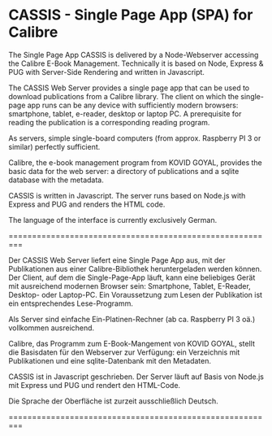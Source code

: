 # CASSIS - Single Page App (SPA) for Calibre
 The Single Page App CASSIS is delivered by a Node-Webserver accessing the Calibre E-Book Management. Technically it is based on Node, Express & PUG with Server-Side Rendering and written in Javascript.

The CASSIS Web Server provides a single page app that can be used to download publications from a Calibre library. The client on which the single-page app runs can be any device with sufficiently modern browsers: smartphone, tablet, e-reader, desktop or laptop PC. A prerequisite for reading the publication is a corresponding reading program.

As servers, simple single-board computers (from approx. Raspberry PI 3 or similar) perfectly sufficient.

Calibre, the e-book management program from KOVID GOYAL, provides the basic data for the web server: a directory of publications and a sqlite database with the metadata.

CASSIS is written in Javascript. The server runs based on Node.js with Express and PUG and renders the HTML code.

The language of the interface is currently exclusively German.

=========================================================

Der CASSIS Web Server liefert eine  Single Page App aus, mit der Publikationen aus einer Calibre-Bibliothek heruntergeladen werden können. Der Client, auf dem die Single-Page-App  läuft, kann eine beliebiges Gerät mit ausreichend modernen Browser sein: Smartphone, Tablet, E-Reader, Desktop- oder Laptop-PC. Ein Voraussetzung zum Lesen der Publikation ist ein entsprechendes Lese-Programm.

Als Server sind einfache Ein-Platinen-Rechner (ab ca. Raspberry PI 3 oä.) vollkommen ausreichend.

Calibre⁠, das Programm zum E-Book-Mangement von KOVID GOYAL, stellt die Basisdaten für den Webserver zur Verfügung: ein Verzeichnis mit Publikationen und eine sqlite-Datenbank mit den Metadaten.

CASSIS ist in Javascript geschrieben. Der Server läuft auf Basis von Node.js mit Express und PUG und rendert den HTML-Code. 

Die Sprache der Oberfläche ist zurzeit ausschließlich Deutsch.

=========================================================
